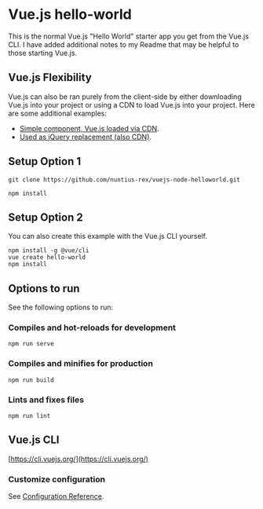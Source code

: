 # Vue.js hello-world

<p>This is the normal Vue.js "Hello World" starter app you get from the Vue.js CLI.
I have added additional notes to my Readme that may be helpful to those starting Vue.js.
</p>

## Vue.js Flexibility

<p>Vue.js can also be ran purely from the client-side by either downloading Vue.js into your project or using a CDN to load Vue.js into your project. Here are some additional examples:

<ul>
  <li><a href="https://github.com/nuntius-rex/vuejs-simple-component">Simple component, Vue.js loaded via CDN</a>.</li>
  <li><a href="https://github.com/nuntius-rex/viewjs-jquery-replacement">Used as jQuery replacement (also CDN)</a>.
</ul>

</p>

## Setup Option 1
```
git clone https://github.com/nuntius-rex/vuejs-node-helloworld.git

npm install
```

## Setup Option 2
You can also create this example with the Vue.js CLI yourself.

```
npm install -g @vue/cli
vue create hello-world
npm install
```

## Options to run

<p>See the following options to run:</p>

### Compiles and hot-reloads for development
```
npm run serve
```

### Compiles and minifies for production
```
npm run build
```

### Lints and fixes files
```
npm run lint
```

## Vue.js CLI

[https://cli.vuejs.org/](https://cli.vuejs.org/)

### Customize configuration
See [Configuration Reference](https://cli.vuejs.org/config/).
